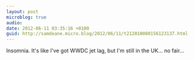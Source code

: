 ```yaml
---
layout: post
microblog: true
audio: 
date: 2012-06-11 03:35:16 +0100
guid: http://samdeane.micro.blog/2012/06/11/t212010080156123137.html
---
```

Insomnia. It's like I've got WWDC jet lag, but I'm still in the UK... no fair...
